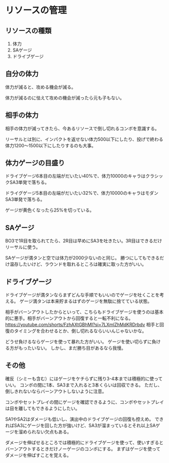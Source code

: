 # リソースの管理

## リソースの種類

1. 体力
2. SAゲージ
3. ドライブゲージ

## 自分の体力

体力が減ると、攻める機会が減る。

体力が減るのに怯えて攻めの機会が減ったら元も子もない。

## 相手の体力

相手の体力が減ってきたら、今あるリソースで倒し切れるコンボを意識する。

リーサルとは別に、インパクトを返せない体力500以下にしたり、投げで終わる体力1200〜1500以下にしたりするのも大事。

## 体力ゲージの目盛り

ドライブゲージ6本目の左端がだいたい40%で、体力10000のキャラはクラシックSA3単発で落ちる。

ドライグゲージ5本目の左端がだいたい32%で、体力10000のキャラはモダンSA3単発で落ちる。

ゲージが黄色くなったら25%を切っている。

## SAゲージ

BO3で1R目を取られてたら、2R目は早めにSA3を吐きたい。3R目はできるだけリーサルに使う。

SAゲージが満タンと空では体力が2000少ないのと同じ。
勝つにしてもできるだけ温存したいけど、ラウンドを取れるところは確実に取った方がいい。

## ドライブゲージ

ドライブゲージが満タンならまずどんな手順でもいいのでゲージを吐くことを考える。
ゲージ満タンは本来貯まるはずのゲージを無駄に捨てている状態。

相手がバーンアウトしたからといって、こちらもドライブゲージを使うのは基本的に悪手。相手がバーンアウトから回復すると一転不利になる。
https://youtube.com/shorts/FzhAXtGBhMI?si=7LXmlZhMdKRDrbdv
相手と回復のタイミングを合わせるとか、倒し切れるならいいんじゃないかな。

どうせ負けるならゲージを使って暴れた方がいい。
ゲージを使い切らずに負ける方がもったいない。
しかし、まだ勝ち目があるなら我慢。

## その他

確反（シミーも含む）にはゲージをケチらずに残り3-4本までは積極的に使っていい。
コンボの間に1本、SA3まで入れると3本くらいは回収できる。
ただし、倒しきれないならバーンアウトしないように注意。

コンボやセットプレイの間にゲージを確認できるように、コンボやセットプレイは目を離してもできるようにしたい。

SA1やSA2はダメージも低いし、演出中のドライブゲージの回復も控えめ。
できればSA3にゲージを回した方が強いけど、SA3が溜まっているとそれ以上SAゲージを溜められない欠点もある。

ダメージを伸ばせるところでは積極的にドライブゲージを使って、使いすぎるとバーンアウトするときだけノーゲージのコンボにする。
まずはゲージを使ってダメージを伸ばすことを覚える。
